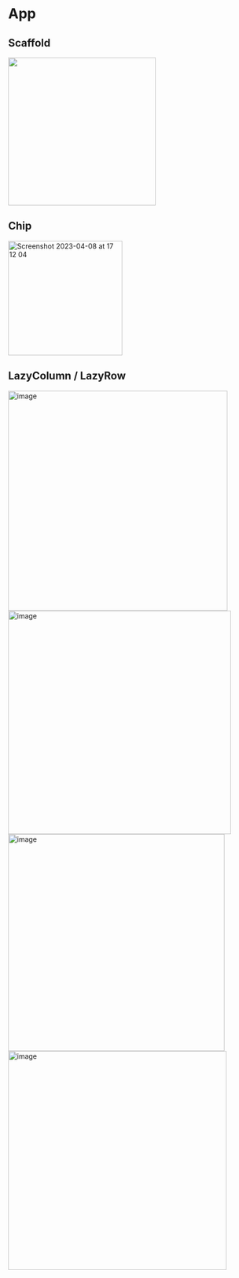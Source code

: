 # App

## Scaffold
<img src="https://user-images.githubusercontent.com/15118915/230448885-a10388da-a5b4-456b-bd69-c48c03d1b5f4.png" width="300">

## Chip
<img width="232" alt="Screenshot 2023-04-08 at 17 12 04" src="https://user-images.githubusercontent.com/15118915/230715880-f96858d3-dc38-47a6-a8cc-f997b4a730b8.png">

## LazyColumn / LazyRow
<img width="446" alt="image" src="https://user-images.githubusercontent.com/15118915/231062851-9ca8151b-6d3e-4b3b-a304-0587ff126ad9.png">
<img width="453" alt="image" src="https://user-images.githubusercontent.com/15118915/231062908-d72e0a4a-b9de-4d55-a9b9-1aac189dcc4c.png">
<img width="440" alt="image" src="https://user-images.githubusercontent.com/15118915/231062935-5c3c0673-0700-47e6-809f-fb34b1053f0d.png">
<img width="444" alt="image" src="https://user-images.githubusercontent.com/15118915/231062955-267af81c-d5c9-46dd-8348-032d2f8c0914.png">

